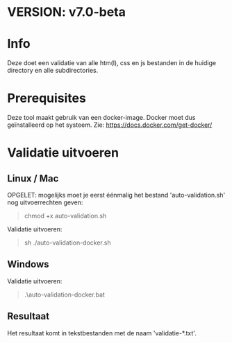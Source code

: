 # VERSION: v7.0-beta

# Info
Deze doet een validatie van alle htm(l), css en js bestanden in de huidige directory en alle subdirectories.

# Prerequisites
Deze tool maakt gebruik van een docker-image. Docker moet dus geïnstalleerd op het systeem.
Zie: https://docs.docker.com/get-docker/


# Validatie uitvoeren

## Linux / Mac
OPGELET: mogelijks moet je eerst éénmalig het bestand 'auto-validation.sh' nog uitvoerrechten geven:
> chmod +x auto-validation.sh

Validatie uitvoeren:
> sh ./auto-validation-docker.sh

## Windows
Validatie uitvoeren:
> .\auto-validation-docker.bat

## Resultaat
Het resultaat komt in tekstbestanden met de naam 'validatie-*.txt'.
